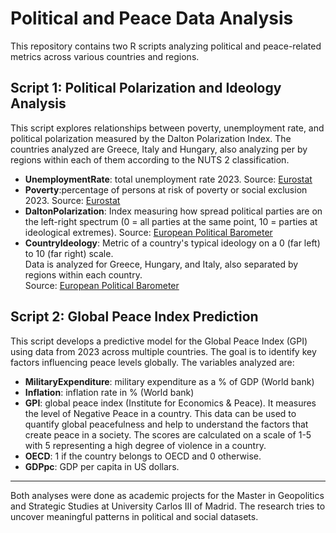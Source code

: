 # Political and Peace Data Analysis

This repository contains two R scripts analyzing political and peace-related metrics across various countries and regions.

## Script 1: Political Polarization and Ideology Analysis

This script explores relationships between poverty, unemployment rate, and political polarization measured by the Dalton Polarization Index. The countries analyzed are Greece, Italy and Hungary, also analyzing per by regions within each of them according to the NUTS 2 classification.
- **UnemploymentRate**: total unemployment rate 2023. Source: [Eurostat](https://ec.europa.eu/eurostat/databrowser/view/LFST_R_LFU3RT/default/table?lang=en)  
- **Poverty**:percentage of persons at risk of poverty or social exclusion 2023. Source: [Eurostat](https://ec.europa.eu/eurostat/databrowser/view/LFST_R_LFU3RT/default/table?lang=en)
- **DaltonPolarization**: Index measuring how spread political parties are on the left-right spectrum (0 = all parties at the same point, 10 = parties at ideological extremes).  Source: [European Political Barometer](https://eupoliticalbarometer.uc3m.es/)
- **CountryIdeology**: Metric of a country's typical ideology on a 0 (far left) to 10 (far right) scale.  
Data is analyzed for Greece, Hungary, and Italy, also separated by regions within each country.  
Source: [European Political Barometer](https://eupoliticalbarometer.uc3m.es/)

## Script 2: Global Peace Index Prediction

This script develops a predictive model for the Global Peace Index (GPI) using data from 2023 across multiple countries. The goal is to identify key factors influencing peace levels globally. 
The variables analyzed are:
- **MilitaryExpenditure**: military expenditure as a % of GDP (World bank)
- **Inflation**: inflation rate in % (World bank)
- **GPI**: global peace index (Institute for Economics & Peace). It measures the level of Negative Peace in a country. This data can be used to quantify global peacefulness and help to understand the factors that create peace in a society. The scores are calculated on a scale of 1-5 with 5 representing
 a high degree of violence in a country.
- **OECD**: 1 if the country belongs to OECD and 0 otherwise.
- **GDPpc**: GDP per capita in US dollars.

---

Both analyses were done as academic projects for the Master in Geopolitics and Strategic Studies at University Carlos III of Madrid. The research tries to uncover meaningful patterns in political and social datasets.
